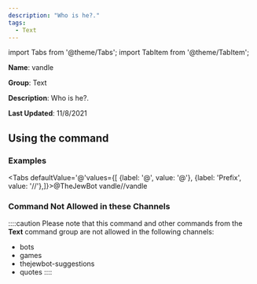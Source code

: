 ```yaml
---
description: "Who is he?."
tags:
  - Text
---
```

import Tabs from '@theme/Tabs';
import TabItem from '@theme/TabItem';

**Name**: vandle

**Group**: Text

**Description**: Who is he?.

**Last Updated**: 11/8/2021

## Using the command

### Examples
<Tabs defaultValue='@'values={[ {label: '@', value: '@'}, {label: 'Prefix', value: '//'},]}><TabItem value='@'>@TheJewBot vandle</TabItem><TabItem value='//'>//vandle</TabItem></Tabs>

### Command Not Allowed in these Channels
::::caution Please note that this command and other commands from the **Text** command group are not allowed in the following channels:
- bots
- games
- thejewbot-suggestions
- quotes
::::